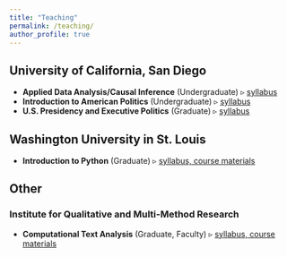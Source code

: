```yaml
---
title: "Teaching"
permalink: /teaching/
author_profile: true
---
```


## University of California, San Diego
- **Applied Data Analysis/Causal Inference** (Undergraduate) ▹ [syllabus](/files/syl/ug_causal_syl.pdf)
- **Introduction to American Politics** (Undergraduate) ▹ [syllabus](/files/syl/intro_ap_syl.pdf)
- **U.S. Presidency and Executive Politics** (Graduate) ▹ [syllabus](/files/syl/grad_pres_syl.pdf)

## Washington University in St. Louis
- **Introduction to Python** (Graduate) ▹ [syllabus, course materials](https://github.com/bennoble/python_summer2021)

## Other
### Institute for Qualitative and Multi-Method Research
- **Computational Text Analysis** (Graduate, Faculty) ▹ [syllabus, course materials](https://github.com/bennoble/iqrm2024-text-analysis)


	
<!-- ## Teaching Assistant
- Causal Inference (Christopher Lucas, Graduate Level), Spring 2022
	+ [Link to `R`-based lab exercises](https://github.com/bennoble/causal-inference-2022) I created for the course.
- Game Theory I (Keith Schnakenberg, Graduate Level), Fall 2021
- Introduction to Python (Patrick Cunha Silva, Graduate Level), Summer 2020
- American Political Behavior (Betsy Sinclair, Graduate Level), Spring 2020
- Introduction to American Politics (Andrew Reeves, Undergraduate Level), Fall 2019 -->